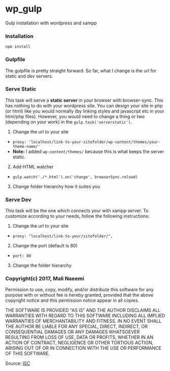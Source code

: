 # wp_gulp
Gulp installation with wordpress and xampp

### Installation
`npm install`

### Gulpfile
The gulpfile is pretty straight forward. So far, what I change is the url for static and dev servers.

### Serve Static
This task will serve a **static server** in your browser with browser-sync. This has nothing to do with your wordpress site. You can design your site in php (or html) like you would normally (by linking styles and javascript etc in your html/php files).
However, you would need to change a thing or two (depending on your work) in the `gulp.task('serverstatic')`.

1. Change the url to your site
  * `proxy: 'localhost/link-to-your-sitefolder/wp-content/themes/your-theme-name/'`
  *  **Note:** I added `wp-content/themes/` because this is what keeps the server static.
2. Add HTML watcher
  * `gulp.watch('./*.html').on('change', browserSync.reload)`
3. Change folder hierarchy how it suites you

### Serve Dev
This task will be the one which connects your with xampp server. To customize according to your needs, follow the following instructions:

1. Change the url to your site
  * `proxy: "localhost/link-to-your/sitefolder/",`
2. Change the port (default is 80)
  * `port: 80`
3. Change the folder hierarchy


### Copyright(c) 2017, Mali Naeemi

Permission to use, copy, modify, and/or distribute this software for any purpose with or without fee is hereby granted, provided that the above copyright notice and this permission notice appear in all copies.

THE SOFTWARE IS PROVIDED "AS IS" AND THE AUTHOR DISCLAIMS ALL WARRANTIES WITH REGARD TO THIS SOFTWARE INCLUDING ALL IMPLIED WARRANTIES OF MERCHANTABILITY AND FITNESS. IN NO EVENT SHALL THE AUTHOR BE LIABLE FOR ANY SPECIAL, DIRECT, INDIRECT, OR CONSEQUENTIAL DAMAGES OR ANY DAMAGES WHATSOEVER RESULTING FROM LOSS OF USE, DATA OR PROFITS, WHETHER IN AN ACTION OF CONTRACT, NEGLIGENCE OR OTHER TORTIOUS ACTION, ARISING OUT OF OR IN CONNECTION WITH THE USE OR PERFORMANCE OF THIS SOFTWARE.

Source: [ISC](http://opensource.org/licenses/ISC)
